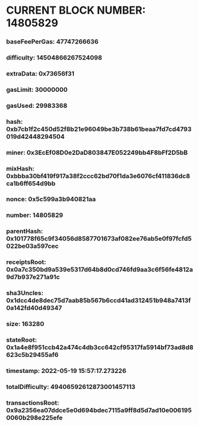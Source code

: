 # CURRENT BLOCK NUMBER: 14805829

### baseFeePerGas: 47747266636
### difficulty: 14504866267524098
### extraData: 0x73656f31
### gasLimit: 30000000
### gasUsed: 29983368
### hash: 0xb7cb1f2c450d52f8b21e96049be3b738b61beaa7fd7cd4793019d42448294504
### miner: 0x3EcEf08D0e2DaD803847E052249bb4F8bFf2D5bB
### mixHash: 0xbbba30bf419f917a38f2ccc62bd70f1da3e6076cf411836dc8ca1b6ff654d9bb
### nonce: 0x5c599a3b940821aa
### number: 14805829
### parentHash: 0x101778f65c9f34056d8587701673af082ee76ab5e0f97fcfd5022be03a597cec
### receiptsRoot: 0x0a7c350bd9a539e5317d64b8d0cd746fd9aa3c6f56fe4812a9d7b937e271a91c
### sha3Uncles: 0x1dcc4de8dec75d7aab85b567b6ccd41ad312451b948a7413f0a142fd40d49347
### size: 163280
### stateRoot: 0x1a4e8f951ccb42a474c4db3cc642cf95317fa5914bf73ad8d8623c5b29455af6
### timestamp: 2022-05-19 15:57:17.273226
### totalDifficulty: 49406592612873001457113
### transactionsRoot: 0x9a2356ea07ddce5e0d694bdec7115a9ff8d5d7ad10e0061950060b298e225efe

